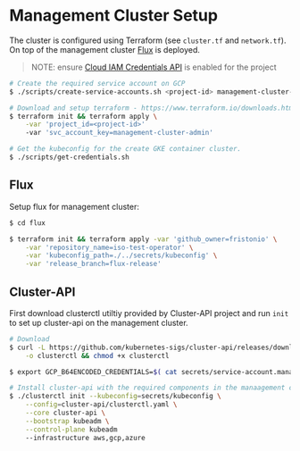 # Management Cluster Setup

The cluster is configured using Terraform (see `cluster.tf` and `network.tf`).
On top of the management cluster [Flux](https://fluxcd.io) is deployed.

> NOTE: ensure [Cloud IAM Credentials API](https://console.cloud.google.com/apis/api/iamcredentials.googleapis.com/overview) is enabled for
the project

```bash
# Create the required service account on GCP
$ ./scripts/create-service-accounts.sh <project-id> management-cluster-admin

# Download and setup terraform - https://www.terraform.io/downloads.html
$ terraform init && terraform apply \
    -var 'project_id=<project-id>'
    -var 'svc_account_key=management-cluster-admin'

# Get the kubeconfig for the create GKE container cluster.
$ ./scripts/get-credentials.sh
```

## Flux

Setup flux for management cluster:

```bash
$ cd flux

$ terraform init && terraform apply -var 'github_owner=fristonio' \
    -var 'repository_name=iso-test-operator' \
    -var 'kubeconfig_path=./../secrets/kubeconfig' \
    -var 'release_branch=flux-release'
```

## Cluster-API

First download clusterctl utiltiy provided by Cluster-API project and run `init` to set
up cluster-api on the management cluster.

```bash
# Download
$ curl -L https://github.com/kubernetes-sigs/cluster-api/releases/download/v0.3.11/clusterctl-linux-amd64 \
    -o clusterctl && chmod +x clusterctl

$ export GCP_B64ENCODED_CREDENTIALS=$( cat secrets/service-account.management-cluster-admin.key.json | base64 | tr -d '\n' )

# Install cluster-api with the required components in the manaagement cluster.
$ ./clusterctl init --kubeconfig=secrets/kubeconfig \
    --config=cluster-api/clusterctl.yaml \
    --core cluster-api \
    --bootstrap kubeadm \
    --control-plane kubeadm
    --infrastructure aws,gcp,azure
```
